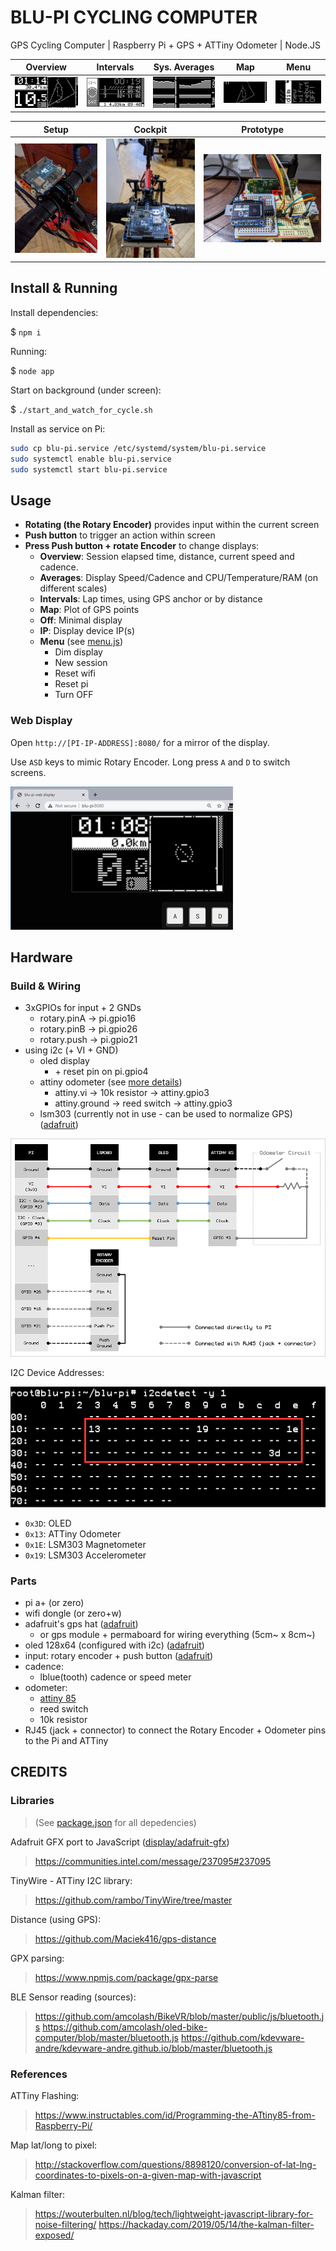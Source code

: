 # BLU-PI CYCLING COMPUTER

GPS Cycling Computer |  Raspberry Pi + GPS + ATTiny Odometer | Node.JS

| Overview | Intervals | Sys. Averages | Map | Menu | 
| -------- | --------- | ------------- | --- | ---- | 
| ![Overview Display](./img/display-overview.png) | ![Intervals Display](./img/display-intervals.png) | ![Sys. Averages Display](./img/display-averages-cpu.png) | ![Map Display](./img/display-map.png) | ![Menu Display](./img/display-menu.png) |

| Setup | Cockpit | Prototype |
| ----- | ------- | --------- |
| ![BLU-PI Setup](./img/blu-pi-1.jpg) | ![BLU-PI Setup](./img/blu-pi-2.jpg) | ![BLU-PI PROTO](./img/blu-pi-proto-1.jpg) |


## Install & Running

Install dependencies:

$ `npm i`

Running:

$ `node app`

Start on background (under screen):

$ `./start_and_watch_for_cycle.sh`

Install as service on Pi:

```sh
sudo cp blu-pi.service /etc/systemd/system/blu-pi.service
sudo systemctl enable blu-pi.service
sudo systemctl start blu-pi.service
```

## Usage

- **Rotating (the Rotary Encoder)** provides input within the current screen
- **Push button** to trigger an action within screen
- **Press Push button + rotate Encoder** to change displays:
  - **Overview**: Session elapsed time, distance, current speed and cadence.
  - **Averages**: Display Speed/Cadence and CPU/Temperature/RAM (on different scales)
  - **Intervals**: Lap times, using GPS anchor or by distance
  - **Map**: Plot of GPS points
  - **Off**: Minimal display
  - **IP**: Display device IP(s)
  - **Menu** (see [menu.js](./app/menu.js))
    - Dim display
    - New session
    - Reset wifi
    - Reset pi
    - Turn OFF

### Web Display

Open `http://[PI-IP-ADDRESS]:8080/` for a mirror of the display.

Use `ASD` keys to mimic Rotary Encoder. Long press `A` and `D` to switch screens.

![Web Display](./img/web-display.png)

## Hardware

### Build & Wiring

- 3xGPIOs for input + 2 GNDs
  - rotary.pinA -> pi.gpio16
  - rotary.pinB -> pi.gpio26
  - rotary.push -> pi.gpio21
- using i2c (+ VI + GND)
  - oled display
    - \+ reset pin on pi.gpio4
  - attiny odometer (see [more details](./attiny_brain/READNE.md))
    - attiny.vi -> 10k resistor -> attiny.gpio3
    - attiny.ground -> reed switch -> attiny.gpio3
  - lsm303 (currently not in use - can be used to normalize GPS) ([adafruit](https://www.adafruit.com/product/1120))

![Wiring](./img/wiring.png)
  
I2C Device Addresses:

![i2cdetect -y 1](./img/i2cdetect.png)

- `0x3D`: OLED
- `0x13`: ATTiny Odometer
- `0x1E`: LSM303 Magnetometer
- `0x19`: LSM303 Accelerometer

### Parts

- pi a+ (or zero)
- wifi dongle (or zero+w)
- adafruit's gps hat ([adafruit](https://www.adafruit.com/product/2324))
  - or gps module + permaboard for wiring everything (5cm~ x 8cm~)
- oled 128x64 (configured with i2c) ([adafruit](https://www.adafruit.com/product/326))
- input: rotary encoder + push button ([adafruit](https://www.adafruit.com/product/377))
- cadence:
  - lblue(tooth) cadence or speed meter
- odometer:
  - [attiny 85](https://www.microchip.com/wwwproducts/en/ATtiny85)
  - reed switch
  - 10k resistor
- RJ45 (jack + connector) to connect the Rotary Encoder + Odometer pins to the Pi and ATTiny

## CREDITS

### Libraries

> (See [package.json](package.json) for all depedencies)

Adafruit GFX port to JavaScript ([display/adafruit-gfx](app/display/adafruit-gfx/index.js))
> https://communities.intel.com/message/237095#237095

TinyWire - ATTiny I2C library:
> https://github.com/rambo/TinyWire/tree/master

Distance (using GPS):
> https://github.com/Maciek416/gps-distance

GPX parsing:
> https://www.npmjs.com/package/gpx-parse

BLE Sensor reading (sources):
> https://github.com/amcolash/BikeVR/blob/master/public/js/bluetooth.js
> https://github.com/amcolash/oled-bike-computer/blob/master/bluetooth.js
> https://github.com/kdevware-andre/kdevware-andre.github.io/blob/master/bluetooth.js

### References

ATTiny Flashing:
> https://www.instructables.com/id/Programming-the-ATtiny85-from-Raspberry-Pi/

Map lat/long to pixel:
> http://stackoverflow.com/questions/8898120/conversion-of-lat-lng-coordinates-to-pixels-on-a-given-map-with-javascript

Kalman filter:
> https://wouterbulten.nl/blog/tech/lightweight-javascript-library-for-noise-filtering/
> https://hackaday.com/2019/05/14/the-kalman-filter-exposed/
